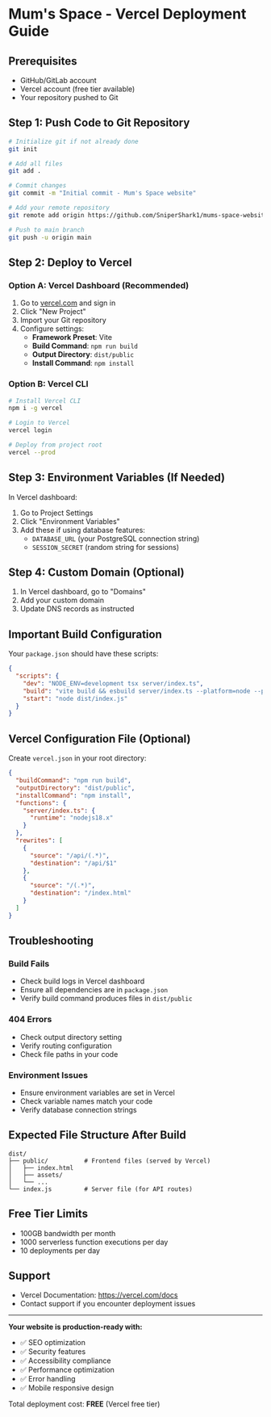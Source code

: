# Mum's Space - Vercel Deployment Guide

## Prerequisites
- GitHub/GitLab account
- Vercel account (free tier available)
- Your repository pushed to Git

## Step 1: Push Code to Git Repository

```bash
# Initialize git if not already done
git init

# Add all files
git add .

# Commit changes
git commit -m "Initial commit - Mum's Space website"

# Add your remote repository
git remote add origin https://github.com/SniperShark1/mums-space-website.git

# Push to main branch
git push -u origin main
```

## Step 2: Deploy to Vercel

### Option A: Vercel Dashboard (Recommended)
1. Go to [vercel.com](https://vercel.com) and sign in
2. Click "New Project"
3. Import your Git repository
4. Configure settings:
   - **Framework Preset**: Vite
   - **Build Command**: `npm run build`
   - **Output Directory**: `dist/public`
   - **Install Command**: `npm install`

### Option B: Vercel CLI
```bash
# Install Vercel CLI
npm i -g vercel

# Login to Vercel
vercel login

# Deploy from project root
vercel --prod
```

## Step 3: Environment Variables (If Needed)

In Vercel dashboard:
1. Go to Project Settings
2. Click "Environment Variables" 
3. Add these if using database features:
   - `DATABASE_URL` (your PostgreSQL connection string)
   - `SESSION_SECRET` (random string for sessions)

## Step 4: Custom Domain (Optional)

1. In Vercel dashboard, go to "Domains"
2. Add your custom domain
3. Update DNS records as instructed

## Important Build Configuration

Your `package.json` should have these scripts:
```json
{
  "scripts": {
    "dev": "NODE_ENV=development tsx server/index.ts",
    "build": "vite build && esbuild server/index.ts --platform=node --packages=external --bundle --format=esm --outdir=dist",
    "start": "node dist/index.js"
  }
}
```

## Vercel Configuration File (Optional)

Create `vercel.json` in your root directory:
```json
{
  "buildCommand": "npm run build",
  "outputDirectory": "dist/public",
  "installCommand": "npm install",
  "functions": {
    "server/index.ts": {
      "runtime": "nodejs18.x"
    }
  },
  "rewrites": [
    {
      "source": "/api/(.*)",
      "destination": "/api/$1"
    },
    {
      "source": "/(.*)",
      "destination": "/index.html"
    }
  ]
}
```

## Troubleshooting

### Build Fails
- Check build logs in Vercel dashboard
- Ensure all dependencies are in `package.json`
- Verify build command produces files in `dist/public`

### 404 Errors
- Check output directory setting
- Verify routing configuration
- Check file paths in your code

### Environment Issues
- Ensure environment variables are set in Vercel
- Check variable names match your code
- Verify database connection strings

## Expected File Structure After Build
```
dist/
├── public/          # Frontend files (served by Vercel)
│   ├── index.html
│   ├── assets/
│   └── ...
└── index.js         # Server file (for API routes)
```

## Free Tier Limits
- 100GB bandwidth per month
- 1000 serverless function executions per day
- 10 deployments per day

## Support
- Vercel Documentation: https://vercel.com/docs
- Contact support if you encounter deployment issues

---

**Your website is production-ready with:**
- ✅ SEO optimization
- ✅ Security features  
- ✅ Accessibility compliance
- ✅ Performance optimization
- ✅ Error handling
- ✅ Mobile responsive design

Total deployment cost: **FREE** (Vercel free tier)